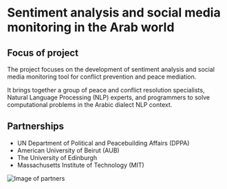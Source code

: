 # Sentiment analysis and social media monitoring in the Arab world

## Focus of project
The project focuses on the development of sentiment analysis and social media monitoring tool for conflict prevention and peace mediation.

It brings together a group of peace and conflict resolution specialists, Natural Language Processing (NLP) experts, and programmers to solve computational problems in the Arabic dialect NLP context.

## Partnerships
* UN Department of Political and Peacebuilding Affairs (DPPA)
* American University of Beirut (AUB)
* The University of Edinburgh
* Massachusetts Institute of Technology (MIT)

![Image of partners](https://raw.githubusercontent.com/dppa/Social-Media-Monitoring-Tool/master/Logos.PNG)


